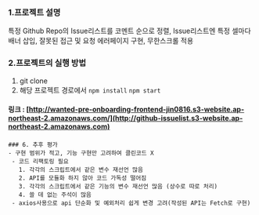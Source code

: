 
### 1.프로젝트 설명
 특정 Github Repo의 Issue리스트를 코멘트 순으로 정렬, Issue리스트엔 특정 셀마다 배너 삽입, 잘못된 접근 및 요청 에러페이지 구현, 무한스크롤 적용
### 2.프로젝트의 실행 방법
1. git clone
2. 해당 프로젝트 경로에서
   ```npm install```
   ```npm start```
#### 링크 : [http://wanted-pre-onboarding-frontend-jin0816.s3-website.ap-northeast-2.amazonaws.com/](http://github-issuelist.s3-website.ap-northeast-2.amazonaws.com)


```
### 6. 추후 평가
- 구현 범위가 적고, 기능 구현만 고려하여 클린코드 X
 - 코드 리팩토링 필요
   1. 각각의 스크립트에서 같은 변수 재선언 많음
   2. API를 모듈화 하지 않아 코드 가독성 떨어짐 
   3. 각각의 스크립트에서 같은 기능의 변수 재선언 많음 (상수로 따로 처리)
   4. 쓸 데 없는 주석이 많음
 - axios사용으로 api 단순화 및 예외처리 쉽게 변경 고려(작성된 API는 Fetch로 구현)

